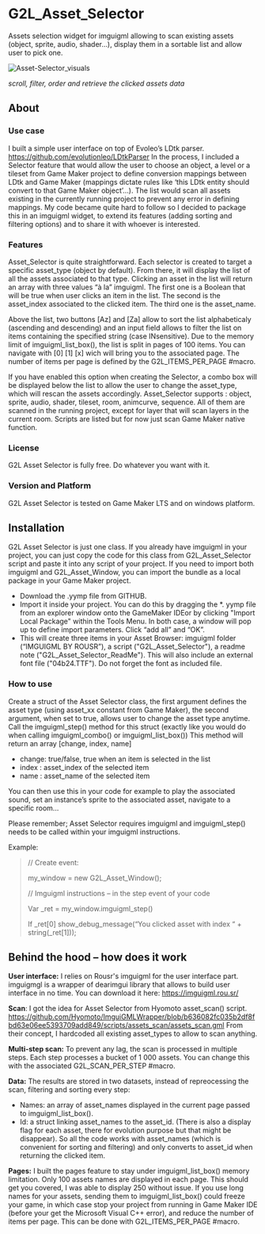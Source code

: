 # G2L_Asset_Selector

Assets selection widget for imguigml allowing to scan existing assets (object, sprite, audio, shader…), display them in a sortable list and allow user to pick one.

![Asset-Selector_visuals](https://user-images.githubusercontent.com/62699812/212471563-595e420c-38bf-4313-acf1-7fbc808adb8d.jpg)

*scroll, filter, order and retrieve the clicked assets data*

## About

### Use case
I built a simple user interface on top of Evoleo’s LDtk parser. https://github.com/evolutionleo/LDtkParser
In the process, I included a Selector feature that would allow the user to choose an object, a level or a tileset from Game Maker project to define conversion mappings between LDtk and Game Maker (mappings dictate rules like ‘this LDtk entity should convert to that Game Maker object’…). The list would scan all assets existing in the currently running project to prevent any error in defining mappings. My code became quite hard to follow so I decided to package this in an imguigml widget, to extend its features (adding sorting and filtering options) and to share it with whoever is interested.
 

### Features
Asset_Selector is quite straightforward. Each selector is created to target a specific asset_type (object by default).
From there, it will display the list of all the assets associated to that type. Clicking an asset in the list will return an array with three values “à la” imguigml. The first one is a Boolean that will be true when user clicks an item in the list. The second is the asset_index associated to the clicked item. The third one is the asset_name.

Above the list, two buttons [Az] and [Za] allow to sort the list alphabeticaly (ascending and descending) and an input field allows to filter the list on items containing the specified string (case INsensitive).
Due to the memory limit of imguigml_list_box(), the list is split in pages of 100 items. You can navigate with [0] [1] [x] wich will bring you to the associated page. The number of items per page is defined by the G2L_ITEMS_PER_PAGE #macro.

If you have enabled this option when creating the Selector, a combo box will be displayed below the list to allow the user to change the asset_type, which will rescan the assets accordingly.
Asset_Selector supports : object, sprite, audio, shader, tileset, room, animcurve, sequence. All of them are scanned in the running project, except for layer that will scan layers in the current room. Scripts are listed but for now just scan Game Maker native function.


### License
G2L Asset Selector is fully free. Do whatever you want with it.
 

### Version and Platform
G2L Asset Selector is tested on Game Maker LTS and on windows platform.


## Installation
G2L Asset Selector is just one class.
If you already have imguigml in your project, you can just copy the code for this class from G2L_Asset_Selector script and paste it into any script of your project.
If you need to import both imguigml and G2L_Asset_Window, you can import the bundle as a local package in your Game Maker project.
- Download the .yymp file from GITHUB.
- Import it inside your project. You can do this by dragging the *. yymp file from an explorer window onto the GameMaker IDEor by clicking "Import Local Package" within the Tools Menu. In both case, a window will pop up to define import parameters. Click “add all” and “OK”. 
- This will create three items in your Asset Browser: imguigml folder (“IMGUIGML BY ROUSR”), a script ("G2L_Asset_Selector"), a readme note ("G2L_Asset_Selector_ReadMe"). This will also include an external font file ("04b24.TTF"). Do not forget the font as included file. 

### How to use
Create a struct of the Asset Selector class, the first argument defines the asset type (using asset_xx constant from Game Maker), the second argument, when set to true, allows user to change the asset type anytime.
Call the imguigml_step() method for this struct (exactly like you would do when calling imguigml_combo() or imguigml_list_box())
This method will return an array [change, index, name]
- change: true/false, true when an item is selected in the list
- index : asset_index of the selected item
- name : asset_name of the selected item

You can then use this in your code for example to play the associated sound, set an instance’s sprite to the associated asset, navigate to a specific room…

Please remember; Asset Selector requires imguigml and imguigml_step() needs to be called within your imguigml instructions.
 
Example:
>// Create event:
>
>my_window = new G2L_Asset_Window();
>
>//  Imguigml instructions – in the step event of your code
>
>Var _ret = my_window.imguigml_step()
>
>If _ret[0] show_debug_message(“You clicked asset with index “ + string(_ret[1]));



## Behind the hood – how does it work
**User interface:** I relies on Rousr's imguigml for the user interface part. imguigmgl is a wrapper of dearimgui library that allows to build user interface in no time. You can download it here: https://imguigml.rou.sr/

**Scan**: I got the idea for Asset Selector from Hyomoto asset_scan() script. https://github.com/Hyomoto/ImguiGMLWrapper/blob/b636082fc035b2df8fbd63e06ee5393709add849/scripts/assets_scan/assets_scan.gml From their concept, I hardcoded all existing asset_types to allow to scan anything.

**Multi-step scan:** To prevent any lag, the scan is processed in multiple steps. Each step processes a bucket of 1 000 assets. You can change this with the associated G2L_SCAN_PER_STEP #macro.

**Data:** The results are stored in two datasets, instead of repreocessing the scan, filtering and sorting every step:
- Names: an array of asset_names displayed in the current page passed to imguigml_list_box().
- Id: a struct linking asset_names to the asset_id. (There is also a display flag for each asset, there for evolution purpose but that might be disappear).
So all the code works with asset_names (which is convenient for sorting and filtering) and only converts to asset_id when returning the clicked item.

**Pages:** I built the pages feature to stay under imguigml_list_box() memory limitation. Only 100 assets names are displayed in each page. This should get you covered, I was able to display 250 without issue. If you use long names for your assets, sending them to imguigml_list_box() could freeze your game, in which case stop your project from running in Game Maker IDE (before your get the Microsoft Visual C++ error), and reduce the number of items per page. This can be done with G2L_ITEMS_PER_PAGE #macro.
